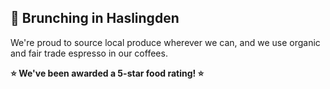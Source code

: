 ## 🌳 Brunching in Haslingden

We're proud to source local produce wherever we can, and we use organic and fair trade espresso in our coffees.

**⭐️ We've been awarded a 5-star food rating! ⭐️**
